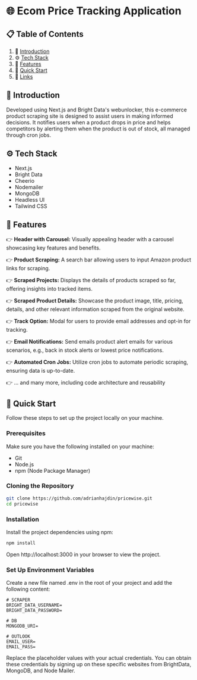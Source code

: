 # 🌐 Ecom Price Tracking Application

## 📋 Table of Contents

1. 🤖 [Introduction](introduction)
2. ⚙️ [Tech Stack](TechStack)
3. 🔋 [Features](Features)
4. 🤸 [Quick Start](QuickStart)
5. 🔗 [Links](Links)


## 🤖 Introduction
Developed using Next.js and Bright Data's webunlocker, this e-commerce product scraping site is designed to assist users in making informed decisions. It notifies users when a product drops in price and helps competitors by alerting them when the product is out of stock, all managed through cron jobs.


## ⚙️ Tech Stack

- Next.js
- Bright Data
- Cheerio
- Nodemailer
- MongoDB
- Headless UI
- Tailwind CSS
  

## 🔋 Features

👉 **Header with Carousel:** Visually appealing header with a carousel showcasing key features and benefits.

👉 **Product Scraping:** A search bar allowing users to input Amazon product links for scraping.

👉 **Scraped Projects:** Displays the details of products scraped so far, offering insights into tracked items.

👉 **Scraped Product Details:** Showcase the product image, title, pricing, details, and other relevant information scraped from the original website.

👉 **Track Option:** Modal for users to provide email addresses and opt-in for tracking.

👉 **Email Notifications:** Send emails product alert emails for various scenarios, e.g., back in stock alerts or lowest price notifications.

👉 **Automated Cron Jobs:** Utilize cron jobs to automate periodic scraping, ensuring data is up-to-date.

👉 ... and many more, including code architecture and reusability

## 🤸 Quick Start

Follow these steps to set up the project locally on your machine.

### Prerequisites

Make sure you have the following installed on your machine:

- Git
- Node.js
- npm (Node Package Manager)

### Cloning the Repository

```bash
git clone https://github.com/adrianhajdin/pricewise.git
cd pricewise
```

### Installation
Install the project dependencies using npm:
```bash
npm install
```

Open http://localhost:3000 in your browser to view the project.

### Set Up Environment Variables
Create a new file named .env in the root of your project and add the following content:
```env
# SCRAPER
BRIGHT_DATA_USERNAME=
BRIGHT_DATA_PASSWORD=

# DB
MONGODB_URI=

# OUTLOOK
EMAIL_USER=
EMAIL_PASS=
```

Replace the placeholder values with your actual credentials. You can obtain these credentials by signing up on these specific websites from BrightData, MongoDB, and Node Mailer.


